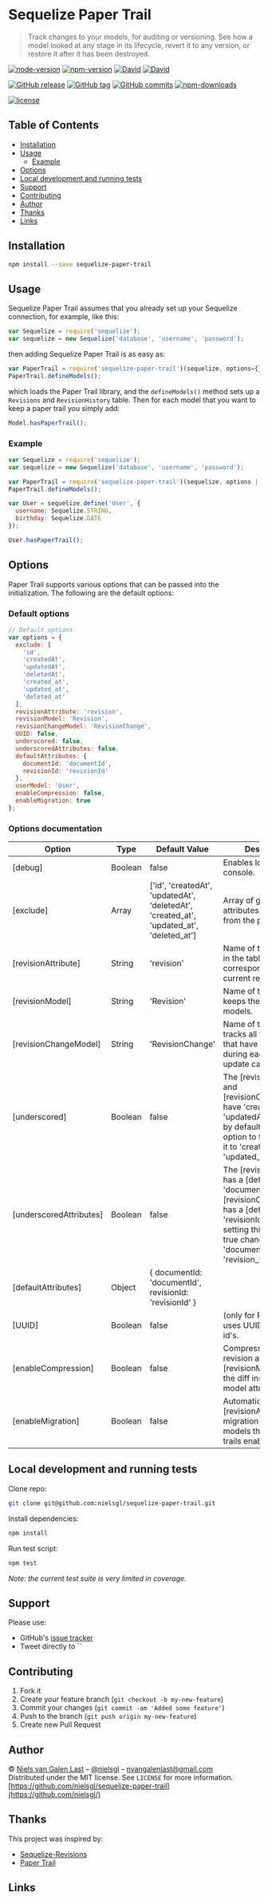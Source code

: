 # Sequelize Paper Trail

> Track changes to your models, for auditing or versioning. See how a model looked at any stage in its lifecycle, revert it to any version, or restore it after it has been destroyed.


<!-- [![NPM](https://nodei.co/npm/sequelize-paper-trail.png?downloads=true)](https://nodei.co/npm/sequelize-paper-trail/) -->

[![node-version](https://img.shields.io/node/v/sequelize-paper-trail.svg)](https://www.npmjs.org/package/sequelize-paper-trail)
[![npm-version](https://img.shields.io/npm/v/sequelize-paper-trail.svg)](https://www.npmjs.org/package/sequelize-paper-trail)
[![David](https://img.shields.io/david/nielsgl/sequelize-paper-trail.svg?maxAge=3600)]()
[![David](https://img.shields.io/david/dev/nielsgl/sequelize-paper-trail.svg?maxAge=3600)]()

[![GitHub release](https://img.shields.io/github/release/nielsgl/sequelize-paper-trail.svg)](https://www.npmjs.org/package/sequelize-paper-trail)
[![GitHub tag](https://img.shields.io/github/tag/nielsgl/sequelize-paper-trail.svg)](https://www.npmjs.org/package/sequelize-paper-trail)
[![GitHub commits](https://img.shields.io/github/commits-since/nielsgl/sequelize-paper-trail/v0.2.3.svg)]()
[![npm-downloads](https://img.shields.io/npm/dt/sequelize-paper-trail.svg)](https://www.npmjs.org/package/sequelize-paper-trail)

[![license](https://img.shields.io/github/license/nielsgl/sequelize-paper-trail.svg)](https://github.com/nielsgl/sequelize-paper-trail/blob/master/LICENSE)

<!-- START doctoc generated TOC please keep comment here to allow auto update -->
<!-- DON'T EDIT THIS SECTION, INSTEAD RE-RUN doctoc TO UPDATE -->
## Table of Contents

- [Installation](#installation)
- [Usage](#usage)
  - [Example](#example)
- [Options](#options)
- [Local development and running tests](#local-development-and-running-tests)
- [Support](#support)
- [Contributing](#contributing)
- [Author](#author)
- [Thanks](#thanks)
- [Links](#links)

<!-- END doctoc generated TOC please keep comment here to allow auto update -->

## Installation

```bash
npm install --save sequelize-paper-trail
```

## Usage

Sequelize Paper Trail assumes that you already set up your Sequelize connection, for example, like this:
```javascript
var Sequelize = require('sequelize');
var sequelize = new Sequelize('database', 'username', 'password');
```

then adding Sequelize Paper Trail is as easy as:

```javascript
var PaperTrail = require('sequelize-paper-trail')(sequelize, options={});
PaperTrail.defineModels();
```

which loads the Paper Trail library, and the `defineModels()` method sets up a `Revisions` and `RevisionHistory` table. Then for each model that you want to keep a paper trail you simply add:

```javascript
Model.hasPaperTrail();
```

### Example

```javascript
var Sequelize = require('sequelize');
var sequelize = new Sequelize('database', 'username', 'password');

var PaperTrail = require('sequelize-paper-trail')(sequelize, options || {});
PaperTrail.defineModels();

var User = sequelize.define('User', {
  username: Sequelize.STRING,
  birthday: Sequelize.DATE
});

User.hasPaperTrail();
```

## Options

Paper Trail supports various options that can be passed into the initialization. The following are the default options:

### Default options

```javascript
// Default options
var options = {
  exclude: [
    'id',
    'createdAt',
    'updatedAt',
    'deletedAt',
    'created_at',
    'updated_at',
    'deleted_at'
  ],
  revisionAttribute: 'revision',
  revisionModel: 'Revision',
  revisionChangeModel: 'RevisionChange',
  UUID: false,
  underscored: false,
  underscoredAttributes: false,
  defaultAttributes: {
    documentId: 'documentId',
    revisionId: 'revisionId'
  },
  userModel: 'User',
  enableCompression: false,
  enableMigration: true
};
```

### Options documentation

| Option | Type | Default Value | Description |
|-------------------------|---------|-----------------------------------------------------------------------------------------|------------------------------------------------------------------------------------------------------------------------------------------------------------------------------------------------------------------------|
| [debug] | Boolean | false | Enables logging to the console. |
| [exclude] | Array | ['id', 'createdAt', 'updatedAt', 'deletedAt', 'created_at', 'updated_at', 'deleted_at'] | Array of global attributes to exclude from the paper trail. |
| [revisionAttribute] | String | 'revision' | Name of the attribute in the table that corresponds to the current revision. |
| [revisionModel] | String | 'Revision' | Name of the model that keeps the revision models. |
| [revisionChangeModel] | String | 'RevisionChange' | Name of the model that tracks all the attributes that have changed during each create and update call. |
| [underscored] | Boolean | false | The [revisionModel] and [revisionChangeModel] have 'createdAt' and 'updatedAt' attributes, by default, setting this option to true changes it to 'created_at' and 'updated_at'. |
| [underscoredAttributes] | Boolean | false | The [revisionModel] has a [defaultAttribute] 'documentId', and the [revisionChangeModel] has a  [defaultAttribute] 'revisionId, by default, setting this option to true changes it to 'document_id' and 'revision_id'. |
| [defaultAttributes] | Object | { documentId: 'documentId', revisionId: 'revisionId' } |  |
| [UUID] | Boolean | false | (only for Postgres) uses UUID's instead of id's. |
| [enableCompression] | Boolean | false | Compresses the revision attribute in the [revisionModel] to only the diff instead of all model attributes. |
| [enableMigration] | Boolean | false | Automatically adds the [revisionAttribute] via a migration to the models that have paper trails enabled. |

## Local development and running tests

Clone repo:

```bash
git clone git@github.com:nielsgl/sequelize-paper-trail.git
```

Install dependencies:
```bash
npm install
```

Run test script:
```bash
npm test
```


*Note: the current test suite is very limited in coverage.*

## Support

Please use:
* GitHub's [issue tracker](https://github.com/nielsgl/sequelize-paper-trail/issues)
* Tweet directly to ``

## Contributing

1. Fork it
2. Create your feature branch (`git checkout -b my-new-feature`)
3. Commit your changes (`git commit -am 'Added some feature'`)
4. Push to the branch (`git push origin my-new-feature`)
5. Create new Pull Request

## Author

© [Niels van Galen Last](https://nielsgl.com) – [@nielsgl](https://twitter.com/nielsgl) – nvangalenlast@gmail.com  
Distributed under the MIT license. See ``LICENSE`` for more information.  
[https://github.com/nielsgl/sequelize-paper-trail](https://github.com/nielsgl/)  

## Thanks

This project was inspired by:
* [Sequelize-Revisions](https://github.com/bkniffler/sequelize-revisions)
* [Paper Trail](https://github.com/airblade/paper_trail)

## Links
